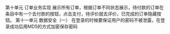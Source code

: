 第十单元 订单业务实现
    展示所有订单，根据订单不同状态展示，待付款的订单在条目中有一个去付款的按钮，点击支付，待评价就去评价，已完成的订单隐藏按钮。
第十一单元 数据安全（一）
    在登录的时候要保证用户的密码不被泄露，在登录成功后用MD5的方式加密保存密码